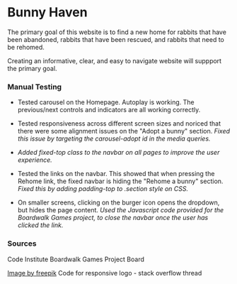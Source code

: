 
# Bunny Haven

The primary goal of this website is to find a new home for rabbits that have been abandoned, rabbits that have been rescued, and rabbits that need to be rehomed.

Creating an informative, clear, and easy to navigate website will suppport the primary goal.

### Manual Testing

- Tested carousel on the Homepage. Autoplay is working. The previous/next controls and indicators are all working correctly.

- Tested responsiveness across different screen sizes and noriced that there were some alignment issues on the "Adopt a bunny" section. 
*Fixed this issue by targeting the carousel-adopt id in the media queries.*

- *Added fixed-top class to the navbar on all pages to improve the user experience.*

- Tested the links on the navbar. This showed that when pressing the Rehome link, the fixed navbar is hiding the "Rehome a bunny" section. 
*Fixed this by adding padding-top to .section style on CSS.*

- On smaller screens, clicking on the burger icon opens the dropdown, but hides the page content.
*Used the Javascript code provided for the Boardwalk Games project, to close the navbar once the user has clicked the link.*


### Sources
Code Institute Boardwalk Games Project Board

<a href="https://www.freepik.com/free-vector/flat-design-bunny-outline-illustration_22375797.htm">Image by freepik</a>
Code for responsive logo - stack overflow thread


